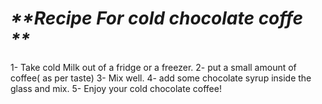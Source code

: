 # _**Recipe For cold chocolate coffe **_ 

1- Take cold Milk out of a fridge or a freezer.
2- put a small amount of coffee( as per taste)
3- Mix well.
4- add some chocolate syrup inside the glass and mix.
5- Enjoy your cold chocolate coffee!

